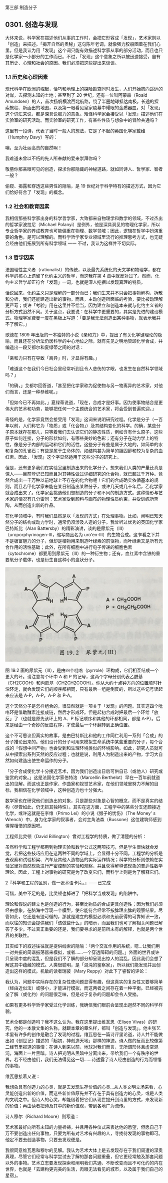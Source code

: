 第三部 制造分子

## 0301. 创造与发现

大体来说，科学家在描述他们从事的工作时，会把它形容成「发现」，艺术家则以「创造」来描述。「揭开自然的奥秘」这句陈年老调，就像强力胶般固着在我们心里。但是我认为用「发现」这个词只能有效描述科学家从事的部分活动，而且也只是化学家一小部分的工作而已。不过，「发现」这个意象之所以被迅速接受，自有其历史、心理和社会的原因。我们必须把这些提出来谈谈。

### 1.1 历史和心理因素

现代科学在欧洲的崛起，恰巧和地理上的探险勘查同时发生，人们开始航向遥远的对岸，去探测未知的土地；甚至到了 20 世纪，还有一位叫阿蒙森（Roald Amundsen）的人，首次扬帆横渡西北航路，绕了半圈地球抵达南极。长途的探索旅程、新画出的地图，以及第一眼看见皇家陵墓中耀眼的金质器皿，对「发现」这个词汇来说，都是深具说服力的意象。难怪科学家会接受以「发现」描述他们在实验室的研究活动。而实验室的研究工作，有某些性质与想象中的冒险共通吗？

这里有一段诗，代表了当时一般人的想法，它是了不起的英国化学家戴维（Humphry Davy）写的：

噢，至为壮丽高贵的自然啊！

我难道未曾以不朽的先人所奉献的爱来崇拜你吗？

敬墓你那亲眼可见的创造，探求你那隐藏的神秘道路，就如同诗人、哲学家、智者一般？

偷窥、揭露和穿透这些男性的隐喻，是 19 世纪对于科学特有的描述方式，因为它们恰好符合了「发现」的概念。

### 1.2 社会和教育因素

我相信那些科学家出身的科学哲学家，大致都来自物理学和数学的领域，不过杰出的哲学家波拉尼（Michael Polanyi）是例外，他是深具洞见的物理化学家，所以专业哲学家的养成教育也可能偏重在物理、数学领域；因此，逻辑在哲学中扮演重要的角色，是可以理解的。而科学哲学家专业领域里流行的推理思考方式，也无疑会经由他们拓展到所有科学领域 一一 不过，我认为这样并不切实际。

### 1.3 哲学因素

法国理性主义者（rationalist）的传统，以及最先系统化的天文学和物理学，都在科学的核心上遗留了化约主义的哲学，而这我在第 4 章中就反对过了。然而，化约主义哲学却正符合「发现」一词，也就是深人挖掘以发现真理的特质。

话说回来，化约主义只是理解的一部分而已；我们生来并不只会把事物解构、拆散和分析，我们还能建造出新的事物。而且，主动创造所面临的考验，要比被动理解更严苛；或许「考验」用在这里并不恰当，因为建立和创造本来就与化约主义者的分析方式迥然不同。关于这点，我要说：在科学中更重要的，其实是先进的建设模式。物理学家费曼一度在黑板上写道：「要是我无法创造出某种事物，就表示我并不了解它。」

歌德在 1809 年出版的一本独特的小说《亲和力》中，提出了有关化学键理论的隐喻，而且还在分析法仍居科学的中心地位之际，就有先见之明地赞颂化学合成，并编造出一段艾都尔和夏绿蒂之间的对话：

「亲和力只有在导致「离异」时，才显得有趣。」

「难道这个在我们今日社会里经常听到且令人悲伤的字眼，也发生在自然科学领域吗？」

「的确，」艾都尔回答道，「甚至把化学家称为促使物与另一物离异的艺术家，对他们而言，还是一种恭维呢。」

「但如今已不再如此，」夏绿蒂说道，「现在，合成才是好事。因为使事物结合是更伟大的艺术和功劳，能够把任何一个主题统合的艺术家，将会受到普遍欢迎。」

奇怪的是，化学家竟然会接受用「发现」这词来说明研究过程。化学是分子（一百年以前，人们称它为「物质」或「化合物」）及其结构变化的科学。的确，某些分子原本就存在那儿，只等着我们去认识它们的静态性质，例如含有什么原子，这些原子如何连接，分子的形状如何，有哪些美妙的色彩；还有分子在动力学上的特性，像是分子内部的运动和它们的活性。这些分子有些是属于大地的，如简单的水和复杂的孔雀石；有些是属于生命体的，如结构甚为简单的胆固醇和较为复杂的血红素。因此，「发现」这个字显然适用于这些分子的研究上。

但是，还有更多我们在实验室里制造出来的化学分子。想来我们人类的产量还真是惊人——目前登记已知而且对其特性做过详细研究的化合物，就已超过千万种。竟然合成出一千万种以前地球上不存在的化合物呢！它们的合成确实依循基本的规则，而且若甲化学家未能在某日制造出某种分子，或许几天或几十年后，乙化学家就合成出来了。化学家会挑选他们想制造的分子和不同的制造方式。这种情形与艺术家的情况有几分雷同：艺术家受到颜料与画布的物理性质约束，并受训练所熏陶，从而创造出新的作品。

在化学领域中，有时我们显然是以「发现的方式」在处理事物。比如，阐明已知天然分子的结构或动力学时，通常仍须涉及人造的分子。我曾听过优秀的英国化学家巴特斯比（Alan Battersby）的精彩演讲，谈的是尿紫元（III）（uroporphyrinogen-lII，缩写商品名为 uro'en-lII）的生物合成。这乍看之下并不是极富魅力的分子，但却是植物用来制造叶绿素的前驱物，而叶绿素又是所有光合作用的活性基础；此外，在所有细胞中进行电子传递的细胞色素（cytochrome）都要用到尿紫元（lII）的一种衍生物；还有，血红素中含铁的重要氧分子载体，也是衍生自这种小的盘状分子。

![](./res/2019449.PNG)

图 19.2 画的尿紫元（lII），是由四个吡咯（pyrrole）环构成，它们相互结成一个更大的环。请注意每个环中 A 和 P 的记号，这两个字母分别代表乙酰基（CH2COOH）和丙酰基（CH2CH2COOH）。你从大约十点钟方向的位置顺时针沿环走，就会发现它们的顺序都相同，只有最后一组是倒反的，所以这些记号读起来应该是 A-P，A-P，A-P 和 P-A。

这个天然分子是怎样组合的，很显然就是一项关于「发现」的问题。其实这四个吡咯环是借助酵素连接成链，然后才形成环。但是起初合成时把最后一个环给「放反」了（也就是原先该环上的 A、P 标记顺序和其他的环都相同，都是 A-P）。后来是经由一个奇妙的反应程序，才使最后一个环翻转到正确位置。

这个不可思议但真实的故事，是由巴特斯比和他的工作同仁利用一系列「合成」的分子推论出来的。他们设计的分子可用来模拟生命系统中某些重要的分子，每个合成的「假想中间产物」也会受到和生理环境类似的环境影响。如此，研究人员就可从中探索出系列天然的反应过程；也就是说，利用人为制造出来的产物，学习大自然如何建造出使生命运作的分子。

「分子合成使化学十分接近艺术，因为我们创造出日后可供自已（或他人）研究或鉴赏的对象。」这是法国化学家伯特洛（Marcellin Berthelot）早在一百年前就道出的见解。而这也正是作家、作曲家和视觉艺术家，在他们领域里努力不解的目标，我相信在化学领域中，这种创造力也十分强大。

数学家也在研究他们创造出的对象，只是那些对象是心智的概念，而不是真实的结构（尽管如此，仍无损其独特性）。其实在这方面，工程学中的某些分支还颇接近化学，或许这就是在李维（Primo Lei）的小说《猴子的忧伤》（The Money' s Wrench）中，身为化学家的叙事者，会对主角法森（Bussone）这位建筑师感到惺惺相惜的原因吧。

工程师比灵顿（David Billington）曾对工程学的特质，做了清楚的分析：

虽然科学和工程学都用到物理实验和数学公式这两项技巧，但是学生很快就会发觉，若把这些技巧应用在这两种不同的学域上，会显得十分不同。工程学的分析是去观察和试验桥梁、汽车及其他人造物品的实际运作情况；科学的分析则依赖在实验室里对自然现象进行严密控制的实验和观察，并且获得解释该现象的普适性数学理论。因此，工程上对事物的研究是为了改变它们，而科学上则是为了解释它们。

2『科学和工程的区别，做一张术语卡片。』——已完成

可惜，美中不足的是，比灵顿也掉进了「把科学当成发现」的陷阱中。

理论和假说的建立也是创造的行为，甚至比物质的合成更具创造性；因为我们必须经由想象，在脑海中浮现一个模型，使它能符合经常不按脾理出脾的观察结果。尽管如此，它还是有迹可循的，那就是建立的模型必须和先前获得的可靠知识一致，而以往的知识会提供我们「该做些什么」的暗示，而且我们也可了解相关问题已解答了多少。不过真正重要的还是，我们要寻求的是前所未有的解释，也就是两个世界的关联性。

其实如下的叙述往往就是提供线索的隐喻：「两个交互作用的系统，嗯…让我们用一对共振的简谐振荡器来模拟，或者…...一个穿透障碍的问题。」外面的世界或许只呈现中度的混乱，但是我们不了解的部分却呈现出惊人的混乱，因此我们会想了解这其中蕴藏的模式。人类很聪明，是「混沌的鉴察家」，所以我们能发现并且创造出这样的模式。机敏的读者瑞彼（Mary Reppy）对此下了睿智的评论：

我认为，问题中实际存在的复杂性使问题显得有趣，但这真实的复杂性又要够简单（经由近似法）或够小，才能进行模拟，而这两者之间存在着一种平衡。已经被完全了解（或化约）的问题很乏味，但是过于复杂的问题却会令人受挫。

如果有更多科学哲学家受过化学训练，我确信我们眼前会呈现出迥然不同的科学样貌。

艺术全都是创造吗？我不这么认为。我在这里提出维瓦思（Eliseo Vivas）的研究，他的一本散文集的名称，就跟本章的章名样，都叫「创造与发现」。他主张艺术里有许多的创作是融合了发现的过程。维瓦思在一篇诗评里论道，诗人并不能做出如《创世记》描述的「起初，神创造天地」那样的神迹。诗人做的反而比较像第二经节里报道的事情：在诗人到来以前，地球对我们而言，无所谓形体且虚空混沌，海面上一片黑暗。诗人把光明从黑暗中分离出来，带给我们一个有秩序的世界。若不经由他们，我们无法得见这一切......诗透露了诗人经由创造的行为而领悟的事物。

维瓦思接着又说：

我想象具有创造力的心灵，就是去发现生存价值的心灵…从人类文明立场来看，心灵能创造出新的价值，而这些新价值原先并不存在于具有创造力的心灵，或是人类的文明之中。但诗人的心灵，却能借着把它们从现世提升到诗里的方式，来发现新的价值；再由读者把诗及其中的新价值观，带到各地广为流传。

诗人穆尔（Richard Moore）则写道：

艺术家最好向所有未知的力量祈祷，并且用各种仪式来表达他的愿望，但愿自己千万不要创造出任何事物，只要为所有对艺术有兴趣的人，寻找待发现的事物即可。他定不要去创造事物，只要去发现便是。

我很同意维瓦思和穆尔的见解。我认为艺术大体上是去发现存在于我们周遭的深奥真理，尽管它们经常与科学尝试去了解的那套问题重叠，但它更经常触及那套问题以外的事物。艺术立志要发现探索和阐明我们共通、不断改变而且不可化约的内在世界，也就是「去建构更完美的生活，肉眼无法看见的城市，以及属于我们自己的星宿」。